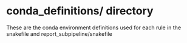 # conda_definitions/ directory

These are the conda environment definitions used for each rule in the snakefile and report_subpipeline/snakefile
